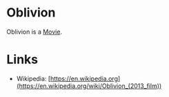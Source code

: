# Oblivion

Oblivion is a [Movie](200300000.md).

# Links

- Wikipedia: [https://en.wikipedia.org](https://en.wikipedia.org/wiki/Oblivion_(2013_film))

